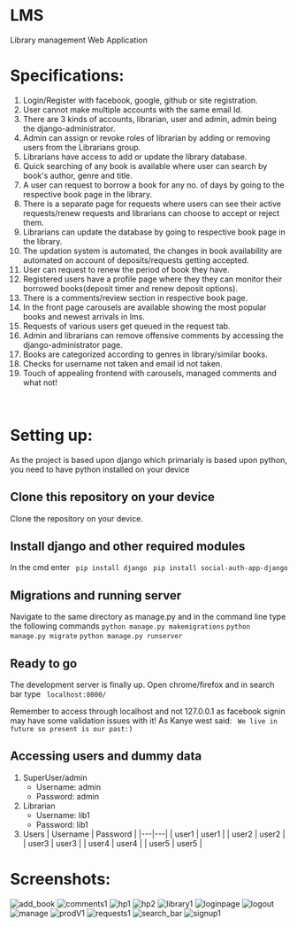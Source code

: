 # LMS
Library management Web Application
<br>
# Specifications:
1. Login/Register with facebook, google, github or site registration.
2. User cannot make multiple accounts with the same email Id.
3. There are 3 kinds of accounts, librarian, user and admin, admin being the django-administrator.
4. Admin can assign or revoke roles of librarian by adding or removing users from the Librarians group.
5. Librarians have access to add or update the library database.
6. Quick searching of any book is available where user can search by book's author, genre and title.
7. A user can request to borrow a book for any no. of days by going to the respective book page in the library.
8. There is a separate page for requests where users can see their active requests/renew requests and librarians can choose to accept or reject them.
9. Librarians can update the database by going to respective book page in the library.
10. The updation system is automated, the changes in book availability are automated on account of deposits/requests getting accepted.
11. User can request to renew the period of book they have.
12. Registered users have a profile page where they they can monitor their borrowed books(deposit timer and renew deposit options).
13. There is a comments/review section in respective book page.
14. In the front page carousels are available showing the most popular books and newest arrivals in lms.
15. Requests of various users get queued in the request tab.
16. Admin and librarians can remove offensive comments by accessing the django-administrator page.
17. Books are categorized according to genres in library/similar books.
18. Checks for username not taken and email id not taken.
19. Touch of appealing frontend with carousels, managed comments and what not!
<br> 

# Setting up:
As the project is based upon django which primarialy is based upon python, you need to have python installed on your device
## Clone this repository on your device
Clone the repository on your device. 

## Install django and other required modules
In the cmd enter 
``` pip install django``` 
``` pip install social-auth-app-django```

## Migrations and running server
Navigate to the same directory as manage.py and in the command line type the following commands
```python manage.py makemigrations```
```python manage.py migrate```
```python manage.py runserver```

## Ready to go
The development server is finally up. Open chrome/firefox and in search bar type
```  localhost:8000/ ```

Remember to access through localhost and not 127.0.0.1 as facebook signin may have some validation issues with it! As Kanye west said:
```  We live in future so present is our past:) ```

## Accessing users and dummy data
1. SuperUser/admin
    - Username: admin
    - Password: admin
1. Librarian
    - Username: lib1
    - Password: lib1
1. Users
    | Username | Password |
    |---|---|
    | user1 | user1 |
    | user2 | user2 | 
    | user3 | user3 | 
    | user4 | user4 |
    | user5 | user5 |


# Screenshots:
![add_book](https://user-images.githubusercontent.com/78141706/115997499-f1b03580-a600-11eb-9b1b-20fb79f5cf29.jpg)
![comments1](https://user-images.githubusercontent.com/78141706/115997503-f2e16280-a600-11eb-83b3-cfe6c013ec02.jpg)
![hp1](https://user-images.githubusercontent.com/78141706/115997504-f379f900-a600-11eb-84fd-d5ed2d47d107.jpg)
![hp2](https://user-images.githubusercontent.com/78141706/115997505-f379f900-a600-11eb-8ab7-c15df5374d6b.jpg)
![library1](https://user-images.githubusercontent.com/78141706/115997506-f4128f80-a600-11eb-8d59-2b7331bfe317.jpg)
![loginpage](https://user-images.githubusercontent.com/78141706/115997507-f4128f80-a600-11eb-9fe0-a3fca7df9dc2.jpg)
![logout](https://user-images.githubusercontent.com/78141706/115997508-f4ab2600-a600-11eb-936f-7e3ef00f3110.jpg)
![manage](https://user-images.githubusercontent.com/78141706/115997509-f4ab2600-a600-11eb-95fb-eb87d7af4b8c.jpg)
![prodV1](https://user-images.githubusercontent.com/78141706/115997511-f543bc80-a600-11eb-966e-6205400877d3.jpg)
![requests1](https://user-images.githubusercontent.com/78141706/115997512-f5dc5300-a600-11eb-8eb1-2553fff64f37.jpg)
![search_bar](https://user-images.githubusercontent.com/78141706/115997514-f5dc5300-a600-11eb-85a8-474b6bc69684.jpg)
![signup1](https://user-images.githubusercontent.com/78141706/115997516-f674e980-a600-11eb-89cb-61f2a5ac2836.jpg)



